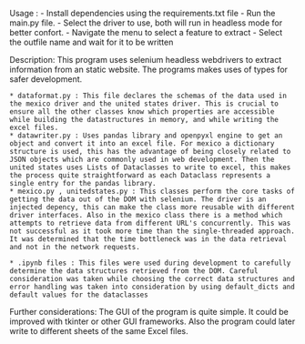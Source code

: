 Usage : 
    - Install dependencies using the requirements.txt file
    - Run the main.py file.
    - Select the driver to use, both will run in headless mode for better confort.
    - Navigate the menu to select a feature to extract
    - Select the outfile name and wait for it to be written

Description:
    This program uses selenium headless webdrivers to extract information from an static website. The programs makes uses of types for safer development. 

    * dataformat.py : This file declares the schemas of the data used in the mexico driver and the united states driver. This is crucial to ensure all the other classes know which properties are accessible while building the datastructures in memory, and while writing the excel files.
    * datawriter.py : Uses pandas library and openpyxl engine to get an object and convert it into an excel file. For mexico a dictionary structure is used, this has the advantage of being closely related to JSON objects which are commonly used in web development. Then the united states uses Lists of Dataclasses to write to excel, this makes the process quite straightforward as each Dataclass represents a single entry for the pandas library.
    * mexico.py , unitedstates.py : This classes perform the core tasks of getting the data out of the DOM with selenium. The driver is an injected depency, this can make the class more reusable with different driver interfaces. Also in the mexico class there is a method which attempts to retrieve data from different URL's concurrently. This was not successful as it took more time than the single-threaded approach. It was determined that the time bottleneck was in the data retrieval and not in the network requests.

    * .ipynb files : This files were used during development to carefully determine the data structures retrieved from the DOM. Careful consideration was taken while choosing the correct data structures and error handling was taken into consideration by using default_dicts and default values for the dataclasses

Further considerations: 
    The GUI of the program is quite simple. It could be improved with tkinter or other GUI frameworks. Also the program could later write to different sheets of the same Excel files.




    